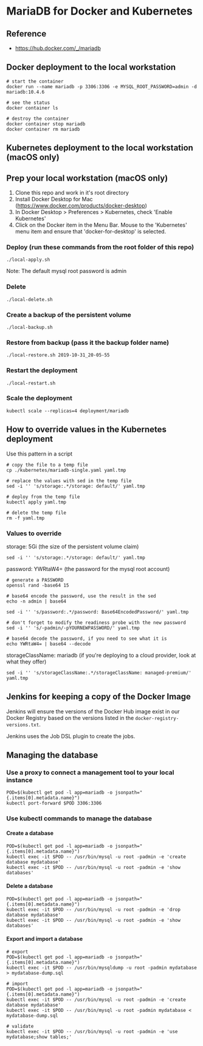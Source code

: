 # MariaDB for Docker and Kubernetes

## Reference
- https://hub.docker.com/_/mariadb

## Docker deployment to the local workstation

~~~
# start the container
docker run --name mariadb -p 3306:3306 -e MYSQL_ROOT_PASSWORD=admin -d mariadb:10.4.6

# see the status
docker container ls

# destroy the container
docker container stop mariadb
docker container rm mariadb
~~~


## Kubernetes deployment to the local workstation (macOS only)

## Prep your local workstation (macOS only)
1. Clone this repo and work in it's root directory
1. Install Docker Desktop for Mac (https://www.docker.com/products/docker-desktop)
1. In Docker Desktop > Preferences > Kubernetes, check 'Enable Kubernetes'
1. Click on the Docker item in the Menu Bar. Mouse to the 'Kubernetes' menu item and ensure that 'docker-for-desktop' is selected.

### Deploy (run these commands from the root folder of this repo)
~~~
./local-apply.sh
~~~

Note: The default mysql root password is admin

### Delete
~~~
./local-delete.sh
~~~

### Create a backup of the persistent volume
~~~
./local-backup.sh
~~~

### Restore from backup (pass it the backup folder name)
~~~
./local-restore.sh 2019-10-31_20-05-55
~~~

### Restart the deployment
~~~
./local-restart.sh
~~~

### Scale the deployment
~~~
kubectl scale --replicas=4 deployment/mariadb
~~~

## How to override values in the Kubernetes deployment

Use this pattern in a script
~~~
# copy the file to a temp file
cp ./kubernetes/mariadb-single.yaml yaml.tmp

# replace the values with sed in the temp file
sed -i '' 's/storage:.*/storage: default/' yaml.tmp

# deploy from the temp file
kubectl apply yaml.tmp

# delete the temp file
rm -f yaml.tmp
~~~

### Values to override

storage: 5Gi (the size of the persistent volume claim)
~~~
sed -i '' 's/storage:.*/storage: default/' yaml.tmp
~~~

password: YWRtaW4=  (the password for the mysql root account)
~~~
# generate a PASSWORD
openssl rand -base64 15

# base64 encode the password, use the result in the sed
echo -n admin | base64

sed -i '' 's/password:.*/password: Base64EncodedPassword/' yaml.tmp

# don't forget to modify the readiness probe with the new password
sed -i '' 's/-padmin/-pYOURNEWPASSWORD/' yaml.tmp

# base64 decode the password, if you need to see what it is
echo YWRtaW4= | base64 --decode
~~~

storageClassName: mariadb  (if you're deploying to a cloud provider, look at what they offer)
~~~
sed -i '' 's/storageClassName:.*/storageClassName: managed-premium/' yaml.tmp
~~~

## Jenkins for keeping a copy of the Docker Image

Jenkins will ensure the versions of the Docker Hub image exist in our Docker Registry based on the versions listed in the `docker-registry-versions.txt`.


Jenkins uses the Job DSL plugin to create the jobs.  


## Managing the database

### Use a proxy to connect a management tool to your local instance
~~~
POD=$(kubectl get pod -l app=mariadb -o jsonpath="{.items[0].metadata.name}")
kubectl port-forward $POD 3306:3306
~~~

### Use kubectl commands to manage the database

#### Create a database
~~~
POD=$(kubectl get pod -l app=mariadb -o jsonpath="{.items[0].metadata.name}")
kubectl exec -it $POD -- /usr/bin/mysql -u root -padmin -e 'create database mydatabase'
kubectl exec -it $POD -- /usr/bin/mysql -u root -padmin -e 'show databases'
~~~

#### Delete a database
~~~
POD=$(kubectl get pod -l app=mariadb -o jsonpath="{.items[0].metadata.name}")
kubectl exec -it $POD -- /usr/bin/mysql -u root -padmin -e 'drop database mydatabase'
kubectl exec -it $POD -- /usr/bin/mysql -u root -padmin -e 'show databases'
~~~

#### Export and import a database
~~~
# export
POD=$(kubectl get pod -l app=mariadb -o jsonpath="{.items[0].metadata.name}")
kubectl exec -it $POD -- /usr/bin/mysqldump -u root -padmin mydatabase > mydatabase-dump.sql

# import
POD=$(kubectl get pod -l app=mariadb -o jsonpath="{.items[0].metadata.name}")
kubectl exec -it $POD -- /usr/bin/mysql -u root -padmin -e 'create database mydatabase'
kubectl exec -it $POD -- /usr/bin/mysql -u root -padmin mydatabase < mydatabase-dump.sql

# validate
kubectl exec -it $POD -- /usr/bin/mysql -u root -padmin -e 'use mydatabase;show tables;'
~~~
